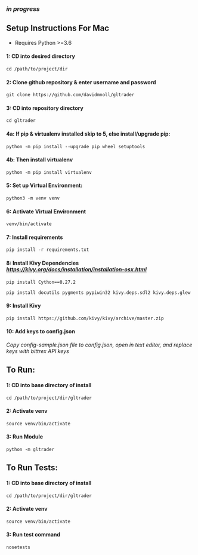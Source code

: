 ### *in progress*


## Setup Instructions For Mac

* Requires Python >=3.6

#### 1: CD into desired directory

    cd /path/to/project/dir

#### 2: Clone github repository & enter username and password

    git clone https://github.com/davidmnoll/gltrader


#### 3: CD into repository directory

    cd gltrader

#### 4a: If pip & virtualenv installed skip to 5, else install/upgrade pip:

    python -m pip install --upgrade pip wheel setuptools

#### 4b: Then install virtualenv

    python -m pip install virtualenv


#### 5: Set up Virtual Environment:

    python3 -m venv venv

#### 6: Activate Virtual Environment

    venv/bin/activate

#### 7: Install requirements

    pip install -r requirements.txt

#### 8: Install Kivy Dependencies *https://kivy.org/docs/installation/installation-osx.html*

    pip install Cython==0.27.2

    pip install docutils pygments pypiwin32 kivy.deps.sdl2 kivy.deps.glew

#### 9: Install Kivy

    pip install https://github.com/kivy/kivy/archive/master.zip

#### 10: Add keys to config.json

*Copy config-sample.json file to config.json, open in text editor, and replace keys with bittrex API keys*


## To Run:

#### 1: CD into base directory of install

    cd /path/to/project/dir/gltrader

#### 2: Activate venv

    source venv/bin/activate

#### 3: Run Module

    python -m gltrader

## To Run Tests:

#### 1: CD into base directory of install

    cd /path/to/project/dir/gltrader

#### 2: Activate venv

    source venv/bin/activate

#### 3: Run test command

    nosetests
